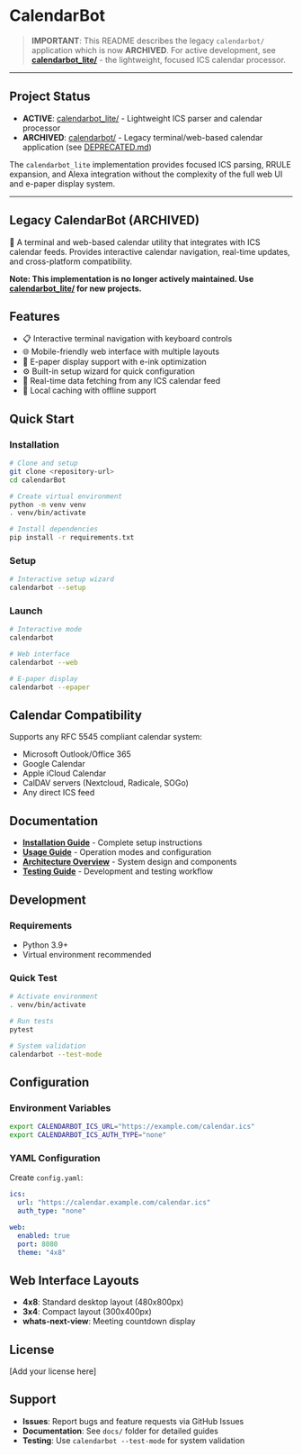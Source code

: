 # CalendarBot

> **IMPORTANT**: This README describes the legacy `calendarbot/` application which is now **ARCHIVED**.
> For active development, see **[calendarbot_lite/](calendarbot_lite/)** - the lightweight, focused ICS calendar processor.

---

## Project Status

- **ACTIVE**: [calendarbot_lite/](calendarbot_lite/) - Lightweight ICS parser and calendar processor
- **ARCHIVED**: [calendarbot/](calendarbot/) - Legacy terminal/web-based calendar application (see [DEPRECATED.md](calendarbot/DEPRECATED.md))

The `calendarbot_lite` implementation provides focused ICS parsing, RRULE expansion, and Alexa integration without the complexity of the full web UI and e-paper display system.

---

## Legacy CalendarBot (ARCHIVED)

📅 A terminal and web-based calendar utility that integrates with ICS calendar feeds. Provides interactive calendar navigation, real-time updates, and cross-platform compatibility.

**Note: This implementation is no longer actively maintained. Use [calendarbot_lite/](calendarbot_lite/) for new projects.**

## Features

- 📋 Interactive terminal navigation with keyboard controls
- 🌐 Mobile-friendly web interface with multiple layouts
- 📱 E-paper display support with e-ink optimization
- ⚙️ Built-in setup wizard for quick configuration
- 🔄 Real-time data fetching from any ICS calendar feed
- 💾 Local caching with offline support

## Quick Start

### Installation

```bash
# Clone and setup
git clone <repository-url>
cd calendarBot

# Create virtual environment
python -m venv venv
. venv/bin/activate

# Install dependencies
pip install -r requirements.txt
```

### Setup

```bash
# Interactive setup wizard
calendarbot --setup
```

### Launch

```bash
# Interactive mode
calendarbot

# Web interface
calendarbot --web

# E-paper display
calendarbot --epaper
```

## Calendar Compatibility

Supports any RFC 5545 compliant calendar system:
- Microsoft Outlook/Office 365
- Google Calendar  
- Apple iCloud Calendar
- CalDAV servers (Nextcloud, Radicale, SOGo)
- Any direct ICS feed

## Documentation

- **[Installation Guide](docs/INSTALL.md)** - Complete setup instructions
- **[Usage Guide](docs/USAGE.md)** - Operation modes and configuration
- **[Architecture Overview](docs/ARCHITECTURE.md)** - System design and components
- **[Testing Guide](docs/TESTING.md)** - Development and testing workflow

## Development

### Requirements

- Python 3.9+
- Virtual environment recommended

### Quick Test

```bash
# Activate environment
. venv/bin/activate

# Run tests
pytest

# System validation
calendarbot --test-mode
```

## Configuration

### Environment Variables

```bash
export CALENDARBOT_ICS_URL="https://example.com/calendar.ics"
export CALENDARBOT_ICS_AUTH_TYPE="none"
```

### YAML Configuration

Create `config.yaml`:

```yaml
ics:
  url: "https://calendar.example.com/calendar.ics"
  auth_type: "none"

web:
  enabled: true
  port: 8080
  theme: "4x8"
```

## Web Interface Layouts

- **4x8**: Standard desktop layout (480x800px)
- **3x4**: Compact layout (300x400px)  
- **whats-next-view**: Meeting countdown display

## License

[Add your license here]

## Support

- **Issues**: Report bugs and feature requests via GitHub Issues
- **Documentation**: See `docs/` folder for detailed guides
- **Testing**: Use `calendarbot --test-mode` for system validation